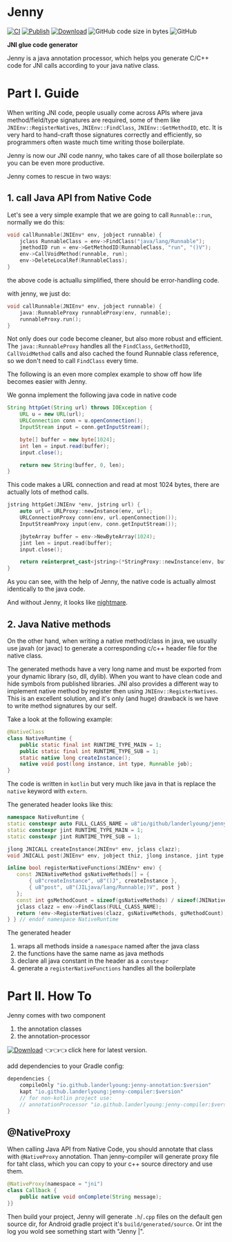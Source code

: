 # Jenny

[![CI][CI_B]][CI]  [![Publish][PUB_B]][PUB] [![Download][BT_B]][BT] ![GitHub code size in bytes][CS_B] ![GitHub][LC_B]

[CI_B]: https://github.com/LanderlYoung/Jenny/workflows/Android%20CI/badge.svg
[CI]: https://github.com/LanderlYoung/Jenny/actions?workflow=Android+CI
[PUB_B]: https://github.com/LanderlYoung/Jenny/workflows/Publish/badge.svg
[PUB]: https://github.com/LanderlYoung/Jenny/actions?workflow=Publish
[BT_B]: https://api.bintray.com/packages/landerlyoung/maven/jenny-annotation/images/download.svg
[BT]: https://bintray.com/landerlyoung/maven
[CS_B]: https://img.shields.io/github/languages/code-size/LanderlYoung/Jenny
[LC_B]: https://img.shields.io/github/license/LanderlYoung/Jenny

**JNI glue code generator**

Jenny is a java annotation processor, which helps you generate C/C++ code for JNI calls according to your java native class.

# Part I. Guide

When writing JNI code, people usually come across APIs where java method/field/type signatures are required, some of them like `JNIEnv::RegisterNatives`, `JNIEnv::FindClass`, `JNIEnv::GetMethodID`, etc. It is very hard to hand-craft those signatures correctly and efficiently, so programmers often waste much time writing those boilerplate.

Jenny is now our JNI code nanny, who takes care of all those boilerplate so you can be even more productive.

Jenny comes to rescue in two ways:

## 1. call Java API from Native Code

Let's see a very simple example that we are going to call `Runnable::run`, normally we do this:

```cpp
void callRunnable(JNIEnv* env, jobject runnable) {
    jclass RunnableClass = env->FindClass("java/lang/Runnable");
    jmethodID run = env->GetMethodID(RunnableClass, "run", "()V");
    env->CallVoidMethod(runnable, run);
    env->DeleteLocalRef(RunnableClass);
}
```
the above code is actuallu simplified, there should be error-handling code.

with jenny, we just do:

```cpp
void callRunnable(JNIEnv* env, jobject runnable) {
    java::RunnableProxy runnableProxy(env, runnable);
    runnableProxy.run();
}
```

Not only does our code become cleaner, but also more robust and efficient. The `java::RunnableProxy` handles all the `FindClass`, `GetMethodID`, `CallVoidMethod` calls and also cached the found Runnable class reference, so we don't need to call `FindClass` every time.

The following is an even more complex example to show off how life becomes easier with Jenny.

We gonna implement the following java code in native code
```java
String httpGet(String url) throws IOException {
    URL u = new URL(url);
    URLConnection conn = u.openConnection();
    InputStream input = conn.getInputStream();

    byte[] buffer = new byte[1024];
    int len = input.read(buffer);
    input.close();

    return new String(buffer, 0, len);
}
```

This code makes a URL connection and read at most 1024 bytes, there are actually lots of method calls.

```cpp
jstring httpGet(JNIEnv *env, jstring url) {
    auto url = URLProxy::newInstance(env, url);
    URLConnectionProxy conn(env, url.openConnection());
    InputStreamProxy input(env, conn.getInputStream());

    jbyteArray buffer = env->NewByteArray(1024);
    jint len = input.read(buffer);
    input.close();

    return reinterpret_cast<jstring>(*StringProxy::newInstance(env, buffer, 0, len));
}
```

As you can see, with the help of Jenny, the native code is actually almost identically to the java code.

And without Jenny, it looks like [nightmare](https://gist.github.com/LanderlYoung/1a203f519ba5f91b38c1d81534d63664#file-withoutjenny-cpp).

## 2. Java Native methods

On the other hand, when writing a native method/class in java, we usually use javah (or javac) to generate a corresponding c/c++ header file for the native class.

The generated methods have a very long name and must be exported from your dynamic library (so, dll, dylib). When you want to have clean code and hide symbols from published libraries. JNI also provides a different way to implement native method by register then using `JNIEnv::RegisterNatives`. This is an excellent solution, and it's only (and huge) drawback is we have to write method signatures by our self.

Take a look at the following example:

```java
@NativeClass
class NativeRuntime {
    public static final int RUNTIME_TYPE_MAIN = 1;
    public static final int RUNTIME_TYPE_SUB = 1;
    static native long createInstance();
    native void post(long instance, int type, Runnable job);
}
```

The code is written in `kotlin` but very much like java in that is replace the `native` keyword with `extern`.

The generated header looks like this:

```cpp
namespace NativeRuntime {
static constexpr auto FULL_CLASS_NAME = u8"io/github/landerlyoung/jennysampleapp/NativeRuntime";
static constexpr jint RUNTIME_TYPE_MAIN = 1;
static constexpr jint RUNTIME_TYPE_SUB = 1;

jlong JNICALL createInstance(JNIEnv* env, jclass clazz);
void JNICALL post(JNIEnv* env, jobject thiz, jlong instance, jint type, jobject job);

inline bool registerNativeFunctions(JNIEnv* env) {
   const JNINativeMethod gsNativeMethods[] = {
       { u8"createInstance", u8"()J", createInstance },
       { u8"post", u8"(JILjava/lang/Runnable;)V", post }
   };
   const int gsMethodCount = sizeof(gsNativeMethods) / sizeof(JNINativeMethod);
   jclass clazz = env->FindClass(FULL_CLASS_NAME);
   return !env->RegisterNatives(clazz, gsNativeMethods, gsMethodCount);
} } // endof namespace NativeRuntime
```

The generated header 

1. wraps all methods inside a `namespace` named after the java class
2. the functions have the same name as java methods
3. declare all java constant in the header as a `constexpr`
4. generate a `registerNativeFunctions` handles all the boilerplate

# Part II. How To

Jenny comes with two component
1. the annotation classes
2. the annotation-processor

[![Download][BT_B]][BT] 👈👈👈 click here for latest version.

add dependencies to your Gradle config:

```java
dependencies {
    compileOnly "io.github.landerlyoung:jenny-annotation:$version"
    kapt "io.github.landerlyoung:jenny-compiler:$version"
    // for non-kotlin project use:
    // annotationProcessor "io.github.landerlyoung:jenny-compiler:$version"
}
```

## @NativeProxy
When calling Java API from Native Code, you should annotate that class with `@NativeProxy` annotation. Than jenny-compiler will generate proxy file for taht class, which you can copy to your c++ source directory and use them.

```java
@NativeProxy(namespace = "jni")
class Callback {
    public native void onComplete(String message);
}}
```

Then build your project, Jenny will generate `.h`/`.cpp` files on the default gen source dir, for Android gradle project it's `build/generated/source`.
Or int the log you wold see something start with "Jenny |".